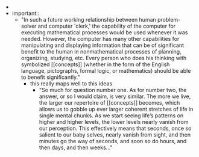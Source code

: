 - 
- important::
    - "In such a future working relationship between human problem-solver and computer 'clerk,' the capability of the computer for executing mathematical processes would be used whenever it was needed. However, the computer has many other capabilities for manipulating and displaying information that can be of significant benefit to the human in nonmathematical processes of planning, organizing, studying, etc. Every person who does his thinking with symbolized [[concepts]] (whether in the form of the English language, pictographs, formal logic, or mathematics) should be able to benefit significantly."
        - this really maps well to this ideas
            - "So much for question number one. As for number two, the answer, or so I would claim, is very similar. The more we live, the larger our repertoire of [[concepts]] becomes, which allows us to gobble up ever larger coherent stretches of life in single mental chunks. As we start seeing life’s patterns on higher and higher levels, the lower levels nearly vanish from our perception. This effectively means that seconds, once so salient to our baby selves, nearly vanish from sight, and then minutes go the way of seconds, and soon so do hours, and then days, and then weeks..."
